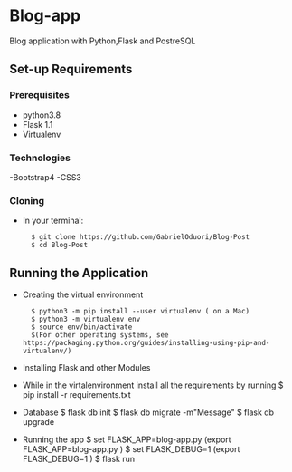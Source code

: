 # Blog-app
Blog application with Python,Flask and PostreSQL



## Set-up Requirements

### Prerequisites
* python3.8
* Flask 1.1
* Virtualenv


### Technologies

-Bootstrap4
-CSS3

### Cloning
* In your terminal:
        
        $ git clone https://github.com/GabrielOduori/Blog-Post
        $ cd Blog-Post

## Running the Application
* Creating the virtual environment

        $ python3 -m pip install --user virtualenv ( on a Mac)
        $ python3 -m virtualenv env
        $ source env/bin/activate
        $(For other operating systems, see https://packaging.python.org/guides/installing-using-pip-and-virtualenv/)
        
* Installing Flask and other Modules
- While in the virtalenvironment install all the requirements by running 
$ pip install -r requirements.txt

* Database
        $ flask db init
        $ flask db migrate -m"Message"
        $ flask db upgrade 

* Running the app
        $ set FLASK_APP=blog-app.py (export FLASK_APP=blog-app.py )
        $ set FLASK_DEBUG=1 (export FLASK_DEBUG=1 )
        $ flask run